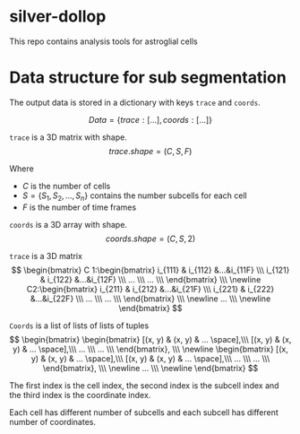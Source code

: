 # silver-dollop
This repo contains analysis tools for astroglial cells 

# Data structure for sub segmentation

The output data is stored in a dictionary with keys `trace` and `coords`.

$$Data = \{trace: [...], coords: [...]\}$$

`trace` is a 3D matrix with shape.
$$trace.shape = (C, S, F)$$

Where
- $C$ is the number of cells
- $S = \{S_1,S_2,...,S_n\}$ contains the number subcells for each cell
- $F$ is the number of time frames

`coords` is a 3D array with shape.
$$coords.shape = (C, S, 2)$$


`trace` is a 3D matrix 
$$
\begin{bmatrix} C 1:\begin{bmatrix} i_{111} & i_{112} &...&i_{11F} \\\ 
i_{121} & i_{122} &...&i_{12F} \\\
... \\\
... \\\
\end{bmatrix} \\\ \newline
C2:\begin{bmatrix} i_{211} & i_{212} &...&i_{21F} \\\
i_{221} & i_{222} &...&i_{22F} \\\
... \\\
... \\\
\end{bmatrix} \\\ \newline
... \\\ \newline
\end{bmatrix}
$$


`Coords` is a list of lists of lists of tuples
$$
\begin{bmatrix} 
\begin{bmatrix} [(x, y) & (x, y) & ... \space],\\\
[(x, y) & (x, y) & ... \space],\\\
... \\\
... \\\
\end{bmatrix}, \\\ \newline
\begin{bmatrix} [(x, y) & (x, y) & ... \space],\\\
[(x, y) & (x, y) & ... \space],\\\
... \\\
... \\\
\end{bmatrix}, \\\ \newline
... \\\ \newline
\end{bmatrix}
$$

The first index is the cell index, the second index is the subcell index and the third index is the coordinate index.

Each cell has different number of subcells and each subcell has different number of coordinates.

